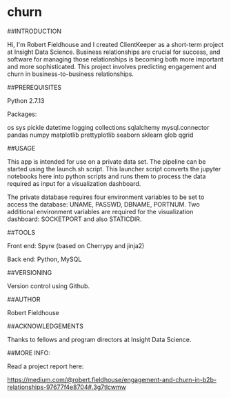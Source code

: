 # churn

##INTRODUCTION

Hi, I'm Robert Fieldhouse and I created ClientKeeper as a short-term project at Insight Data Science. Business relationships are crucial for success, and software for managing those relationships is becoming both more important and more sophisticated. This project involves predicting engagement and churn in business-to-business relationships.

##PREREQUISITES

Python 2.7.13

Packages:

os
sys
pickle
datetime
logging
collections
sqlalchemy
mysql.connector
pandas
numpy
matplotlib
prettyplotlib
seaborn
sklearn
glob
qgrid

##USAGE

This app is intended for use on a private data set. The pipeline can be started using the launch.sh script. This launcher script converts the jupyter notebooks here into python scripts and runs them to process the data required as input for a visualization dashboard.

The private database requires four environment variables to be set to access the database: UNAME, PASSWD, DBNAME, PORTNUM. Two additional environment variables are required for the visualization dashboard: SOCKETPORT and also STATICDIR.

##TOOLS

Front end: Spyre (based on Cherrypy and jinja2)

Back end: Python, MySQL

##VERSIONING

Version control using Github.

##AUTHOR

Robert Fieldhouse

##ACKNOWLEDGEMENTS

Thanks to fellows and program directors at Insight Data Science.

##MORE INFO:

Read a project report here:

https://medium.com/@robert.fieldhouse/engagement-and-churn-in-b2b-relationships-97677f4e8704#.3g7tlcwmw

